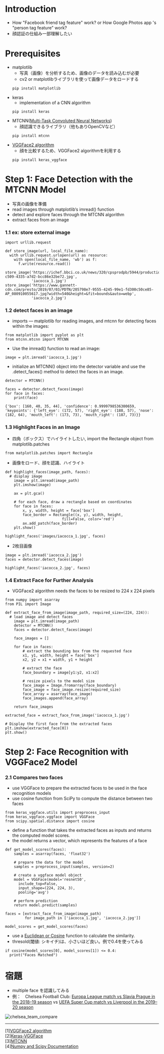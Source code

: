 # Introduction
- How "Facebook friend tag feature" work? or How Google Photos app 's "person tag feature" work?
- 顔認証の仕組み一部理解したい

# Prerequisites
- matplotlib
    - 写真（画像）を分析するため、画像のデータを読み込むが必要
    - cv2 or matplotlibライブラリを使って画像データをロードする
    ```
    pip install matplotlib
    ```
- keras
    - implementation of a CNN algorithm
    ```
    pip install keras
    ```
- MTCNN([Multi-Task Convoluted Neural Networks](https://arxiv.org/abs/1604.02878))
    - 顔認識できるライブラリ（他もありOpenCVなど）
    ```
    pip install mtcnn
    ```
- [VGGFace2 algorithm](http://www.robots.ox.ac.uk/~vgg/software/vgg_face/)
    - 顔を比較するため、VGGFace2 algorithmを利用する
    ```
    pip install keras_vggface
    ```

# Step 1: Face Detection with the MTCNN Model
- 写真の画像を準備
- read images through matplotlib‘s imread() function
- detect and explore faces through the MTCNN algorithm
- extract faces from an image

### 1.1 ex: store external image
```
import urllib.request

def store_image(url, local_file_name):
  with urllib.request.urlopen(url) as resource:
    with open(local_file_name, 'wb') as f:
      f.write(resource.read())
```
```
store_image('https://ichef.bbci.co.uk/news/320/cpsprodpb/5944/production/_107725822_55fd57ad-c509-4335-a7d2-bcc86e32be72.jpg',
            'iacocca_1.jpg')
store_image('https://www.gannett-cdn.com/presto/2019/07/03/PDTN/205798e7-9555-4245-99e1-fd300c50ce85-AP_080910055617.jpg?width=540&height=&fit=bounds&auto=webp',
            'iacocca_2.jpg')
```

### 1.2 detect faces in an image
- imports — matplotlib for reading images, and mtcnn for detecting faces within the images:

```
from matplotlib import pyplot as plt
from mtcnn.mtcnn import MTCNN
```

- Use the imread() function to read an image:
```
image = plt.imread('iacocca_1.jpg')
```
- initialize an MTCNN() object into the detector variable and use the .detect_faces() method to detect the faces in an image.

```
detector = MTCNN()

faces = detector.detect_faces(image)
for face in faces:
    print(face)
```
```
{'box': [160, 40, 35, 44], 'confidence': 0.9999798536300659, 'keypoints': {'left_eye': (172, 57), 'right_eye': (188, 57), 'nose': (182, 64), 'mouth_left': (173, 73), 'mouth_right': (187, 73)}}
```

### 1.3 Highlight Faces in an Image
- 四角（ボックス）でハイライトしたい, import the Rectangle object from matplotlib.patches
```
from matplotlib.patches import Rectangle
```
- 画像をロード、顔を認識、ハイライト
```
def highlight_faces(image_path, faces):
  # display image
    image = plt.imread(image_path)
    plt.imshow(image)

    ax = plt.gca()

    # for each face, draw a rectangle based on coordinates
    for face in faces:
        x, y, width, height = face['box']
        face_border = Rectangle((x, y), width, height,
                          fill=False, color='red')
        ax.add_patch(face_border)
    plt.show()
 ```
 ```
 highlight_faces('images/iacocca_1.jpg', faces)
 ```
 
- 2枚目画像
```
image = plt.imread('iacocca_2.jpg')
faces = detector.detect_faces(image)

highlight_faces('iacocca_2.jpg', faces)
```

### 1.4 Extract Face for Further Analysis
- VGGFace2 algorithm needs the faces to be resized to 224 x 224 pixels
```
from numpy import asarray
from PIL import Image

def extract_face_from_image(image_path, required_size=(224, 224)):
  # load image and detect faces
    image = plt.imread(image_path)
    detector = MTCNN()
    faces = detector.detect_faces(image)

    face_images = []

    for face in faces:
        # extract the bounding box from the requested face
        x1, y1, width, height = face['box']
        x2, y2 = x1 + width, y1 + height

        # extract the face
        face_boundary = image[y1:y2, x1:x2]

        # resize pixels to the model size
        face_image = Image.fromarray(face_boundary)
        face_image = face_image.resize(required_size)
        face_array = asarray(face_image)
        face_images.append(face_array)

    return face_images

extracted_face = extract_face_from_image('iacocca_1.jpg')

# Display the first face from the extracted faces
plt.imshow(extracted_face[0])
plt.show()
```

# Step 2: Face Recognition with VGGFace2 Model
### 2.1 Compares two faces
- use VGGFace to prepare the extracted faces to be used in the face recognition models
- use cosine function from SciPy to compute the distance between two faces
```
from keras_vggface.utils import preprocess_input
from keras_vggface.vggface import VGGFace
from scipy.spatial.distance import cosine
```
- define a function that takes the extracted faces as inputs and returns the computed model scores. 
- the model returns a vector, which represents the features of a face
```
def get_model_scores(faces):
    samples = asarray(faces, 'float32')

    # prepare the data for the model
    samples = preprocess_input(samples, version=2)

    # create a vggface model object
    model = VGGFace(model='resnet50',
      include_top=False,
      input_shape=(224, 224, 3),
      pooling='avg')

    # perform prediction
    return model.predict(samples)

faces = [extract_face_from_image(image_path)
         for image_path in ['iacocca_1.jpg', 'iacocca_2.jpg']]

model_scores = get_model_scores(faces)
```

- use a [Euclidean or Cosine](https://cmry.github.io/notes/euclidean-v-cosine) function to calculate the similarity.
- thresold(閾値: シキイチ)は、小さいほど良い。例で0.4を使ってみる
```
if cosine(model_scores[0], model_scores[1]) <= 0.4:
  print("Faces Matched")
```

# 宿題
- multiple face を認識してみる
- 例：　Chelsea Football Club: [Europa League match vs Slavia Prague in the 2018–19 season](https://weaintgotnohistory.sbnation.com/2019/4/18/18485509/chelsea-vs-slavia-prague-europa-league-confirmed-lineups-how-to-watch-highlights-live-blog)
  vs [UEFA Super Cup match vs Liverpool in the 2019–20 season](https://weaintgotnohistory.sbnation.com/2019/9/4/20849401/chelsea-premier-league-champions-league-squad-lists-confirmed-for-first-half-of-2019-20-season)

![chelsea_team_compare](images/chelsea_team_compare.jpg)

--------
[1][VGGFace2 algorithm](http://www.robots.ox.ac.uk/~vgg/software/vgg_face/)  
[2][Keras-VGGFace](https://github.com/rcmalli/keras-vggface)  
[3][MTCNN](https://github.com/ipazc/mtcnn)  
[4][Numpy and Scipy Documentation](https://docs.scipy.org/doc/)  
